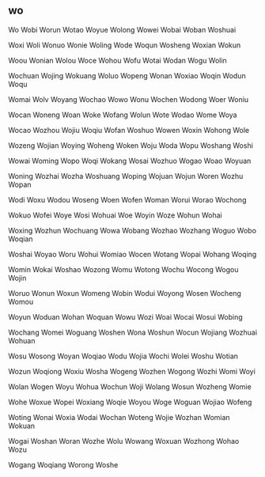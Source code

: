 wo
---

Wo Wobi Worun Wotao Woyue Wolong Wowei Wobai Woban Woshuai

Woxi Woli Wonuo Wonie Woling Wode Woqun Wosheng Woxian Wokun

Woou Wonian Wolou Woce Wohou Wofu Wotai Wodan Wogu Wolin

Wochuan Wojing Wokuang Woluo Wopeng Wonan Woxiao Woqin Wodun Woqu

Womai Wolv Woyang Wochao Wowo Wonu Wochen Wodong Woer Woniu

Wocan Woneng Woan Woke Wofang Wolun Wote Wodao Wome Woya

Wocao Wozhou Wojiu Woqiu Wofan Woshuo Wowen Woxin Wohong Wole

Wozeng Wojian Woying Woheng Woken Woju Woda Wopu Woshang Woshi

Wowai Woming Wopo Woqi Wokang Wosai Wozhuo Wogao Woao Woyuan

Woning Wozhai Wozha Woshuang Woping Wojuan Wojun Woren Wozhu Wopan

Wodi Woxu Wodou Woseng Woen Wofen Woman Worui Worao Wochong

Wokuo Wofei Woye Wosi Wohuai Woe Woyin Woze Wohun Wohai

Woxing Wozhun Wochuang Wowa Wobang Wozhao Wozhang Woguo Wobo   Woqian

Woshai Woyao Woru Wohui Womiao Wocen Wotang Wopai Wohang Woqing

Womin Wokai Woshao Wozong Womu Wotong Wochu Wocong Wogou Wojin

Woruo Wonun Woxun Womeng Wobin Wodui Woyong Wosen Wocheng Womou

Woyun Woduan Wohan Woquan Wowu Wozi Woai Wocai Wosui Wobing

Wochang Womei Woguang Woshen Wona Woshun Wocun Wojiang Wozhuai Wohuan

Wosu Wosong Woyan Woqiao Wodu Wojia Wochi Wolei Woshu Wotian

Wozun Woqiong Woxiu Wosha Wogeng Wozhen Wogong Wozhi Womi Woyi

Wolan Wogen Woyu Wohua Wochun Woji Wolang Wosun Wozheng Womie

Wohe Woxue Wopei Woxiang Woqie Woyou Woge Woguan Wojiao Wofeng

Woting Wonai Woxia Wodai Wochan Woteng Wojie Wozhan Womian Wokuan

Wogai Woshan Woran Wozhe Wolu Wowang Woxuan Wozhong Wohao Wozu

Wogang Woqiang Worong Woshe 
